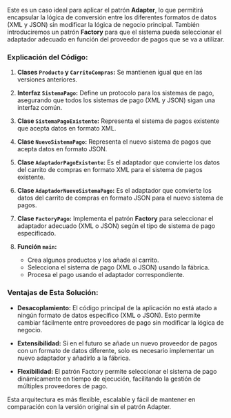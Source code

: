 Este es un caso ideal para aplicar el patrón **Adapter**, lo que permitirá encapsular la lógica de conversión entre los diferentes formatos de datos (XML y JSON) sin modificar la lógica de negocio principal. También introduciremos un patrón **Factory** para que el sistema pueda seleccionar el adaptador adecuado en función del proveedor de pagos que se va a utilizar.


### Explicación del Código:

1. **Clases `Producto` y `CarritoCompras`:** Se mantienen igual que en las versiones anteriores.

2. **Interfaz `SistemaPago`:** Define un protocolo para los sistemas de pago, asegurando que todos los sistemas de pago (XML y JSON) sigan una interfaz común.

3. **Clase `SistemaPagoExistente`:** Representa el sistema de pagos existente que acepta datos en formato XML.

4. **Clase `NuevoSistemaPago`:** Representa el nuevo sistema de pagos que acepta datos en formato JSON.

5. **Clase `AdaptadorPagoExistente`:** Es el adaptador que convierte los datos del carrito de compras en formato XML para el sistema de pagos existente.

6. **Clase `AdaptadorNuevoSistemaPago`:** Es el adaptador que convierte los datos del carrito de compras en formato JSON para el nuevo sistema de pagos.

7. **Clase `FactoryPago`:** Implementa el patrón **Factory** para seleccionar el adaptador adecuado (XML o JSON) según el tipo de sistema de pago especificado.

8. **Función `main`:** 
   - Crea algunos productos y los añade al carrito.
   - Selecciona el sistema de pago (XML o JSON) usando la fábrica.
   - Procesa el pago usando el adaptador correspondiente.

### Ventajas de Esta Solución:

- **Desacoplamiento:** El código principal de la aplicación no está atado a ningún formato de datos específico (XML o JSON). Esto permite cambiar fácilmente entre proveedores de pago sin modificar la lógica de negocio.
  
- **Extensibilidad:** Si en el futuro se añade un nuevo proveedor de pagos con un formato de datos diferente, solo es necesario implementar un nuevo adaptador y añadirlo a la fábrica.

- **Flexibilidad:** El patrón Factory permite seleccionar el sistema de pago dinámicamente en tiempo de ejecución, facilitando la gestión de múltiples proveedores de pago.

Esta arquitectura es más flexible, escalable y fácil de mantener en comparación con la versión original sin el patrón Adapter.